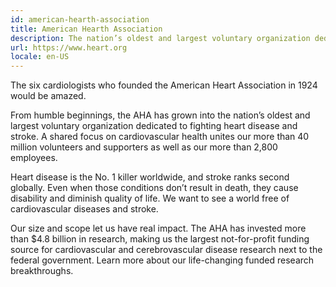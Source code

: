 ```yaml
---
id: american-hearth-association
title: American Hearth Association
description: The nation’s oldest and largest voluntary organization dedicated to fighting heart disease and stroke.
url: https://www.heart.org
locale: en-US
---
```


The six cardiologists who founded the American Heart Association in 1924 would be amazed.

From humble beginnings, the AHA has grown into the nation’s oldest and largest voluntary organization dedicated to fighting heart disease and stroke. A shared focus on cardiovascular health unites our more than 40 million volunteers and supporters as well as our more than 2,800 employees.

Heart disease is the No. 1 killer worldwide, and stroke ranks second globally. Even when those conditions don’t result in death, they cause disability and diminish quality of life. We want to see a world free of cardiovascular diseases and stroke.

Our size and scope let us have real impact. The AHA has invested more than $4.8 billion in research, making us the largest not-for-profit funding source for cardiovascular and cerebrovascular disease research next to the federal government. Learn more about our life-changing funded research breakthroughs.
